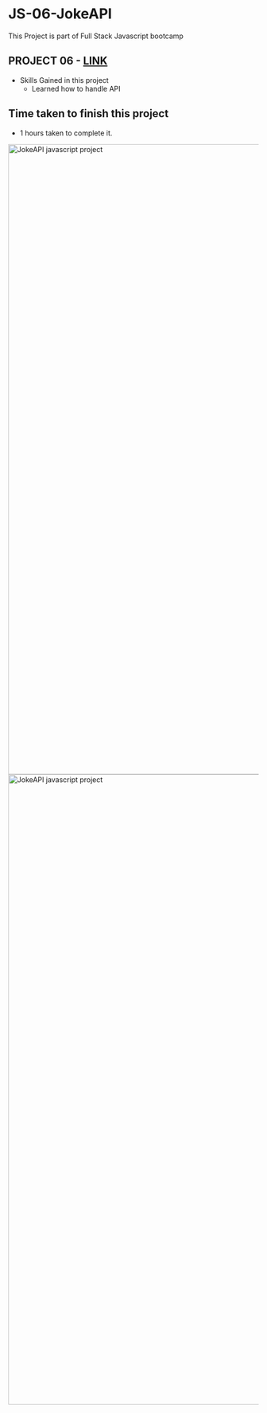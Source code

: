 # JS-06-JokeAPI
This Project is part of Full Stack Javascript bootcamp 

## PROJECT 06 - [LINK ](https://vishwajs-06.netlify.app/)

-   Skills Gained in this project
    -   Learned how to handle API

## Time taken to finish this project

-   1 hours taken to complete it.
<img width="1266" alt="JokeAPI javascript project" src="https://github.com/vishwanathkarka/JS-06-JokeAPI/assets/86046138/d6c37ac6-b0ef-45e3-b322-2dc2168efab6">
<img width="1266" alt="JokeAPI javascript project" src="https://github.com/vishwanathkarka/JS-06-JokeAPI/assets/86046138/1a2bbee5-ee50-46a5-a76a-eb6753cf5d68">
